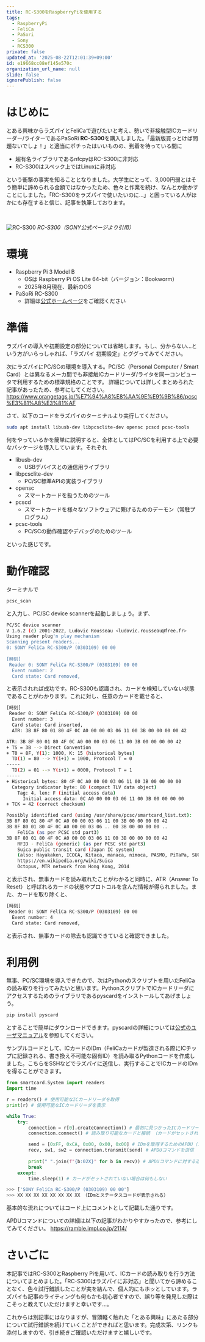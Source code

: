 ```yaml
---
title: RC-S300をRaspberryPiを使用する
tags:
  - RaspberryPi
  - FeliCa
  - PaSori
  - Sony
  - RCS300
private: false
updated_at: '2025-08-22T12:01:39+09:00'
id: e19668cc08ef145e570c
organization_url_name: null
slide: false
ignorePublish: false
---
```


# はじめに
とある興味からラズパイとFeliCaで遊びたいと考え、勢いで非接触型ICカードリーダー/ライターであるPaSoRi **RC-S300**を購入しました。「最新版買っとけば問題ないでしょ！」と適当にポチったはいいものの、到着を待っている間に
- 超有名ライブラリであるnfcpyはRC-S300に非対応
- RC-S300はスペック上ではLinuxに非対応

という衝撃の事実を知ることとなりました。大学生にとって、3,000円弱とはそう簡単に諦められる金額ではなかったため、色々と作業を続け、なんとか動かすことにしました。「RC-S300をラズパイで使いたいのに...」と困っている人がほかにも存在すると信じ、記事を執筆しております。

<br>

![RC-S300](https://raw.githubusercontent.com/k42um/zenn-qiita/main/images/rc-s300-raspi/rcs300.jpg)
*RC-S300（SONY公式ページより引用）*

# 環境
- Raspberry Pi 3 Model B
  - OSは Raspberry Pi OS Lite 64-bit（バージョン：Bookworm）
  - 2025年8月現在、最新のOS
- PaSoRi RC-S300
  - 詳細は[公式ホームページ](https://www.sony.co.jp/Products/felica/consumer/products/RC-S300.html)をご確認ください

# 準備
ラズパイの導入や初期設定の部分については省略します。もし、分からない...という方がいらっしゃれば、「ラズパイ 初期設定」とググってみてください。

次にラズパイにPC/SCの環境を導入する。PC/SC（Personal Computer / Smart Card）とは異なるメーカ間でも非接触ICカードリーダ/ライタを同一コンピュータで利用するための標準規格のことです。
詳細については詳しくまとめられた記事があったため、参考にしてください。
https://www.orangetags.jp/%E7%94%A8%E8%AA%9E%E9%9B%86/pcsc%E3%81%A8%E3%81%AF

さて、以下のコードをラズパイのターミナルより実行してください。
``` bash
sudo apt install libusb-dev libpcsclite-dev opensc pcscd pcsc-tools
```

何をやっているかを簡単に説明すると、全体としてはPC/SCを利用する上で必要なパッケージを導入しています。それぞれ
- libusb-dev
  - USBデバイスとの通信用ライブラリ
- libpcsclite-dev
  - PC/SC標準APIの実装ライブラリ
- opensc
  - スマートカードを扱うためのツール
- pcscd
  - スマートカードを様々なソフトウェアに繋げるためのデーモン（常駐プログラム）
- pcsc-tools
  - PC/SCの動作確認やデバッグのためのツール

といった感じです。

# 動作確認
ターミナルで
``` bash
pcsc_scan
```
と入力し、PC/SC device scannerを起動しましょう。まず、
``` bash
PC/SC device scanner
V 1.6.2 (c) 2001-2022, Ludovic Rousseau <ludovic.rousseau@free.fr>
Using reader plug'n play mechanism
Scanning present readers...
0: SONY FeliCa RC-S300/P (0303109) 00 00
 
[時刻]
 Reader 0: SONY FeliCa RC-S300/P (0303109) 00 00
  Event number: 2
  Card state: Card removed, 
```
と表示されれば成功です。RC-S300も認識され、カードを検知していない状態であることがわかります。これに対し、任意のカードを載せると、
``` bash
[時刻]
 Reader 0: SONY FeliCa RC-S300/P (0303109) 00 00
  Event number: 3
  Card state: Card inserted, 
  ATR: 3B 8F 80 01 80 4F 0C A0 00 00 03 06 11 00 3B 00 00 00 00 42

ATR: 3B 8F 80 01 80 4F 0C A0 00 00 03 06 11 00 3B 00 00 00 00 42
+ TS = 3B --> Direct Convention
+ T0 = 8F, Y(1): 1000, K: 15 (historical bytes)
  TD(1) = 80 --> Y(i+1) = 1000, Protocol T = 0 
-----
  TD(2) = 01 --> Y(i+1) = 0000, Protocol T = 1 
-----
+ Historical bytes: 80 4F 0C A0 00 00 03 06 11 00 3B 00 00 00 00
  Category indicator byte: 80 (compact TLV data object)
    Tag: 4, len: F (initial access data)
      Initial access data: 0C A0 00 00 03 06 11 00 3B 00 00 00 00
+ TCK = 42 (correct checksum)

Possibly identified card (using /usr/share/pcsc/smartcard_list.txt):
3B 8F 80 01 80 4F 0C A0 00 00 03 06 11 00 3B 00 00 00 00 42
3B 8F 80 01 80 4F 0C A0 00 00 03 06 .. 00 3B 00 00 00 00 ..
	FeliCa (as per PCSC std part3)
3B 8F 80 01 80 4F 0C A0 00 00 03 06 11 00 3B 00 00 00 00 42
	RFID - FeliCa (generic) (as per PCSC std part3)
	Suica public transit card (Japan IC system)
	(also: Hayakaken, ICOCA, Kitaca, manaca, nimoca, PASMO, PiTaPa, SUGOCA, TOICA)
	https://en.wikipedia.org/wiki/Suica
	Octopus, MTR network from Hong Kong, 2014
```
と表示され、無事カードを読み取れたことがわかると同時に、ATR（Answer To Reset）と呼ばれるカードの状態やプロトコルを含んだ情報が得られました。また、カードを取り除くと、
``` bash
[時刻]
 Reader 0: SONY FeliCa RC-S300/P (0303109) 00 00
  Event number: 4
  Card state: Card removed, 
```
と表示され、無事カードの除去も認識できていると確認できました。

# 利用例
無事、PC/SC環境を導入できたので、次はPythonのスクリプトを用いたFeliCaの読み取りを行ってみたいと思います。PythonスクリプトでICカードリーダにアクセスするためのライブラリであるpyscardをインストールしてあげましょう。
```bash
pip install pyscard
```
とすることで簡単にダウンロードできます。pyscardの詳細については[公式のユーザマニュアル](https://pyscard.sourceforge.io/user-guide.html)を参照してください。

サンプルコードとして、ICカードのIDm（FeliCaカードが製造される際にICチップに記録される、書き換え不可能な固有ID）を読み取るPythonコードを作成しました。こちらをSSHなどでラズパイに送信し、実行することでICカードのIDmを得ることができます。
``` Python
from smartcard.System import readers
import time

r = readers() # 使用可能なICカードリーダを取得
print(r) # 使用可能なICカードリーダを表示

while True:
    try:
        connection = r[0].createConnection() # 最初に見つかったICカードリーダに接続するためのオブジェクトを作成
        connection.connect() # 読み取り可能なカードと接続 （カードがセットされていない場合は例外処理）

        send = [0xFF, 0xCA, 0x00, 0x00, 0x00] # IDmを取得するためのAPDU（スマートカードとデータのやりとりを行うための標準規格）コマンド
        recv, sw1, sw2 = connection.transmit(send) # APDUコマンドを送信
        
        print(" ".join(f"{b:02X}" for b in recv)) # APDUコマンドに対する返値を表示
        break
    except:
        time.sleep(1) # カードがセットされていない場合は何もしない

>>> ['SONY FeliCa RC-S300/P (0303109) 00 00']
>>> XX XX XX XX XX XX XX XX （IDmとステータスコードが表示される）
```

基本的な流れについてはコード上にコメントとして記載した通りです。

APDUコマンドについての詳細は以下の記事がわかりやすかったので、参考にしてみてください。
https://ramble.impl.co.jp/2114/

# さいごに
本記事ではRC-S300とRaspberry Piを用いて、ICカードの読み取りを行う方法についてまとめました。「RC-S300はラズパイに非対応」と聞いてから諦めることなく、色々試行錯誤したことが実を結んで、個人的にもホッとしています。ラズパイも記事のライティングも何もかも初心者ですので、誤り等を発見した際はこそっと教えていただけますと幸いです...。

これからは別記事にはなりますが、冒頭軽く触れた「とある興味」にあたる部分について試行錯誤を続けていくことができればと思います。完成次第、リンクも添付しますので、引き続きご確認いただけますと嬉しいです。
